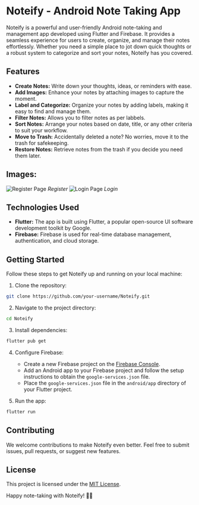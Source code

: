 # Noteify - Android Note Taking App


Noteify is a powerful and user-friendly Android note-taking and management app developed using Flutter and Firebase. It provides a seamless experience for users to create, organize, and manage their notes effortlessly. Whether you need a simple place to jot down quick thoughts or a robust system to categorize and sort your notes, Noteify has you covered.

## Features

- **Create Notes:** Write down your thoughts, ideas, or reminders with ease.
- **Add Images:** Enhance your notes by attaching images to capture the moment.
- **Label and Categorize:** Organize your notes by adding labels, making it easy to find and manage them.
- **Filter Notes:** Allows you to filter notes as per labbels.
- **Sort Notes:** Arrange your notes based on date, title, or any other criteria to suit your workflow.
- **Move to Trash:** Accidentally deleted a note? No worries, move it to the trash for safekeeping.
- **Restore Notes:** Retrieve notes from the trash if you decide you need them later.

## Images: 
![Register Page](https://github.com/AtharvaKitkaru/Noteify/assets/54904845/733efffb-166b-4c40-b9a6-fda08c3ab23d) *Register*  ![Login Page](https://github.com/AtharvaKitkaru/Noteify/assets/54904845/b14095cd-4cc8-4329-8044-b303d1ecafed) *Login*




## Technologies Used

- **Flutter:** The app is built using Flutter, a popular open-source UI software development toolkit by Google.
- **Firebase:** Firebase is used for real-time database management, authentication, and cloud storage.

## Getting Started

Follow these steps to get Noteify up and running on your local machine:

1. Clone the repository:

```bash
git clone https://github.com/your-username/Noteify.git
```

2. Navigate to the project directory:

```bash
cd Noteify
```

3. Install dependencies:

```bash
flutter pub get
```

4. Configure Firebase:

   - Create a new Firebase project on the [Firebase Console](https://console.firebase.google.com/).
   - Add an Android app to your Firebase project and follow the setup instructions to obtain the `google-services.json` file.
   - Place the `google-services.json` file in the `android/app` directory of your Flutter project.

5. Run the app:

```bash
flutter run
```

## Contributing

We welcome contributions to make Noteify even better. Feel free to submit issues, pull requests, or suggest new features.

## License

This project is licensed under the [MIT License](LICENSE).

Happy note-taking with Noteify! 📝✨
